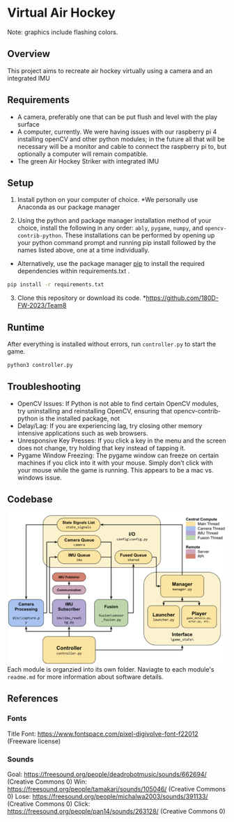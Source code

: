 # Virtual Air Hockey
Note: graphics include flashing colors.
## Overview
This project aims to recreate air hockey virtually using a camera and an integrated IMU

## Requirements
- A camera, preferably one that can be put flush and level with the play surface
- A computer, currently. We were having issues with our raspberry pi 4 installing openCV and other python modules; in the future all that will be necessary will be a monitor and cable to connect the raspberry pi to, but optionally a computer will remain compatible.
- The green Air Hockey Striker with integrated IMU

## Setup
1. Install python on your computer of choice.
*We personally use Anaconda as our package manager

3. Using the python and package manager installation method of your choice, install the following in any order: `ably`, `pygame`, `numpy`, and `opencv-contrib-python`. These installations can be performed by opening up your python command prompt and running pip install followed by the names listed above, one at a time individually.
 * Alternatively, use the package manager [pip](https://pip.pypa.io/en/stable/) to install the required dependencies within requirements.txt .
```bash
pip install -r requirements.txt
```

3. Clone this repository or download its code. 
*https://github.com/180D-FW-2023/Team8

## Runtime ##
After everything is installed without errors, run `controller.py` to start the game.
```bash
python3 controller.py 
```
## Troubleshooting ##
* OpenCV Issues: If Python is not able to find certain OpenCV modules, try uninstalling and reinstalling OpenCV, ensuring that opencv-contrib-python is the installed package, not   
* Delay/Lag: If you are experiencing lag, try closing other memory intensive applications such as web browsers.
* Unresponsive Key Presses: If you click a key in the menu and the screen does not change, try holding that key instead of tapping it.
* Pygame Window Freezing: The pygame window can freeze on certain machines if you click into it with your mouse. Simply don’t click with your mouse while the game is running. This appears to be a mac vs. windows issue.

## Codebase
![code](https://github.com/180D-FW-2023/Team8/blob/master/assets/code_diagram.png)
Each module is organzied into its own folder. Naviagte to each module's `readme.md` for more information about software details.

## References
### Fonts
Title Font: https://www.fontspace.com/pixel-digivolve-font-f22012 (Freeware license)

### Sounds 
Goal: https://freesound.org/people/deadrobotmusic/sounds/662694/ (Creative Commons 0)
Win: https://freesound.org/people/tamakari/sounds/105046/ (Creative Commons 0)
Lose: https://freesound.org/people/michalwa2003/sounds/391133/ (Creative Commons 0)
Click: https://freesound.org/people/pan14/sounds/263128/ (Creative Commons 0)

